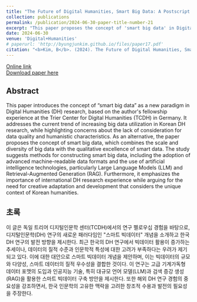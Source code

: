 ```yaml
---
title: "The Future of Digital Humanities, Smart Big Data: A Postscript from a Research Fellowship at Trier Center for Digital Humanities in Germany<br>(디지털인문학의 미래, 스마트 빅데이터: 독일 트리어 디지털인문학 센터 CLS 연구 펠로우 후기)"
collection: publications
permalink: /publication/2024-06-30-paper-title-number-21
excerpt: "This paper proposes the concept of 'smart big data' in Digital Humanities, combining the scale of big data with qualitative excellence, as a response to the growing but quality-limited use of big data in Korean DH research. It also emphasizes the importance of international DH experience and the need for context-specific adaptations in Korean humanities."
date: 2024-06-30
venue: 'Digital+Humanities'
# paperurl: 'http://byungjunkim.github.io/files/paper17.pdf'
citation: "<b>Kim, B</b>. (2024). The Future of Digital Humanities, Smart Big Data: A Postscript from a Research Fellowship at Trier Center for Digital Humanities in Germany. <i>Digital+Humanities</i>, 30, 57–70. https://doi.org/10.5281/zenodo.13293696"
---
```

[Online link](https://doi.org/10.5281/zenodo.13293696)  
[Download paper here](http://byungjunkim.github.io/files/paper21.pdf)

## Abstract
This paper introduces the concept of “smart big data” as a new paradigm in Digital Humanities (DH) research, based on the author's fellowship experience at the Trier Center for Digital Humanities (TCDH) in Germany. It addresses the current trend of increasing big data utilization in Korean DH research, while highlighting concerns about the lack of consideration for data quality and humanistic characteristics. As an alternative, the paper proposes the concept of smart big data, which combines the scale and diversity of big data with the qualitative excellence of smart data. The study suggests methods for constructing smart big data, including the adoption of advanced machine-readable data formats and the use of artificial intelligence technologies, particularly Large Language Models (LLM) and Retrieval-Augmented Generation (RAG). Furthermore, it emphasizes the importance of international DH research experience while arguing for the need for creative adaptation and development that considers the unique context of Korean humanities.

## 초록
이 글은 독일 트리어 디지털인문학 센터(TCDH)에서의 연구 펠로우십 경험을 바탕으로, 디지털인문학(DH) 연구의 새로운 패러다임인 "스마트 빅데이터" 개념을 소개하고 한국 DH 연구의 발전 방향을 제시한다. 최근 한국의 DH 연구에서 빅데이터 활용이 증가하는 추세이나, 데이터의 질적 수준과 인문학적 특성에 대한 고려가 부족하다는 우려가 제기되고 있다. 이에 대한 대안으로 스마트 빅데이터 개념을 제안하며, 이는 빅데이터의 규모와 다양성, 스마트 데이터의 질적 우수성을 결합한 것이다. 이 연구는 고급 기계가독형 데이터 포맷의 도입과 인공지능 기술, 특히 대규모 언어 모델(LLM)과 검색 증강 생성(RAG)을 활용한 스마트 빅데이터 구축 방안을 제시한다. 또한 해외 DH 연구 경험의 중요성을 강조하면서, 한국 인문학의 고유한 맥락을 고려한 창조적 수용과 발전의 필요성을 주장한다.